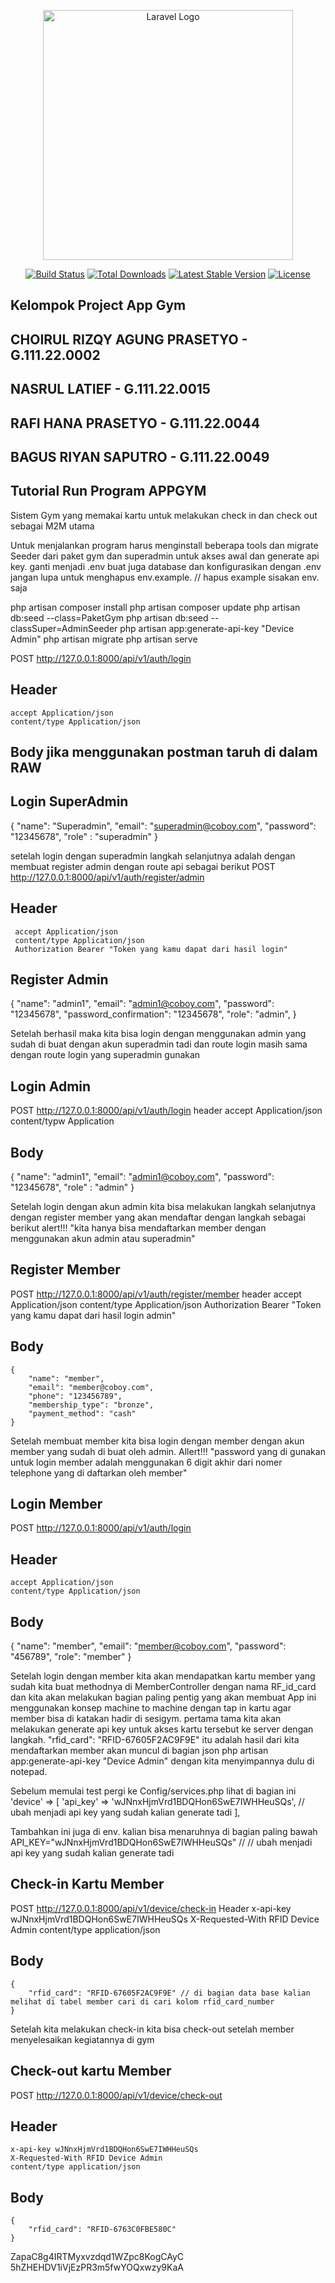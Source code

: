 <p align="center"><a href="https://laravel.com" target="_blank"><img src="https://raw.githubusercontent.com/laravel/art/master/logo-lockup/5%20SVG/2%20CMYK/1%20Full%20Color/laravel-logolockup-cmyk-red.svg" width="400" alt="Laravel Logo"></a></p>

<p align="center">
<a href="https://github.com/laravel/framework/actions"><img src="https://github.com/laravel/framework/workflows/tests/badge.svg" alt="Build Status"></a>
<a href="https://packagist.org/packages/laravel/framework"><img src="https://img.shields.io/packagist/dt/laravel/framework" alt="Total Downloads"></a>
<a href="https://packagist.org/packages/laravel/framework"><img src="https://img.shields.io/packagist/v/laravel/framework" alt="Latest Stable Version"></a>
<a href="https://packagist.org/packages/laravel/framework"><img src="https://img.shields.io/packagist/l/laravel/framework" alt="License"></a>
</p>

## Kelompok Project App Gym 

## CHOIRUL RIZQY AGUNG PRASETYO - G.111.22.0002
## NASRUL LATIEF - G.111.22.0015
## RAFI HANA PRASETYO - G.111.22.0044
## BAGUS RIYAN SAPUTRO - G.111.22.0049

## Tutorial Run Program APPGYM

<P> Sistem Gym yang memakai kartu untuk melakukan check in dan check out sebagai M2M utama </p>

Untuk menjalankan program harus menginstall beberapa tools dan migrate Seeder dari paket gym dan superadmin untuk akses awal dan generate api key.
ganti menjadi .env
buat juga database dan konfigurasikan dengan .env 
jangan lupa untuk menghapus env.example. // hapus example sisakan env. saja

php artisan composer install
php artisan composer update
php artisan db:seed --class=PaketGym
php artisan db:seed --classSuper=AdminSeeder
php artisan app:generate-api-key "Device Admin"
php artisan migrate
php artisan serve


 




POST http://127.0.0.1:8000/api/v1/auth/login 
 ## Header
    accept Application/json
    content/type Application/json

## Body jika menggunakan postman taruh di dalam RAW
## Login SuperAdmin
{
    "name": "Superadmin",
    "email": "superadmin@coboy.com",
    "password": "12345678",
    "role" : "superadmin"
}

setelah login dengan superadmin langkah selanjutnya adalah dengan membuat register admin dengan route api sebagai berikut
POST http://127.0.0.1:8000/api/v1/auth/register/admin
## Header
     accept Application/json
     content/type Application/json 
     Authorization Bearer "Token yang kamu dapat dari hasil login"

## Register Admin 
{
    "name": "admin1",
    "email": "admin1@coboy.com",
    "password": "12345678",
    "password_confirmation": "12345678",
    "role": "admin",
}

Setelah berhasil maka kita bisa login dengan menggunakan admin yang sudah di buat dengan akun superadmin tadi dan route login masih sama dengan route login yang superadmin gunakan
## Login Admin  
POST http://127.0.0.1:8000/api/v1/auth/login 
    header
    accept Application/json
    content/typw Application

## Body
{
    "name": "admin1",
    "email": "admin1@coboy.com",
    "password": "12345678",
    "role" : "admin"
} 

Setelah login dengan akun admin kita bisa melakukan langkah selanjutnya dengan register member yang akan mendaftar dengan langkah sebagai berikut alert!!! "kita hanya bisa mendaftarkan member dengan menggunakan akun admin atau superadmin"

## Register Member

POST http://127.0.0.1:8000/api/v1/auth/register/member
     header 
     accept Application/json
     content/type Application/json 
     Authorization Bearer "Token yang kamu dapat dari hasil login admin"

## Body    
    {
        "name": "member",
        "email": "member@coboy.com",
        "phone": "123456789",  
        "membership_type": "bronze",
        "payment_method": "cash"
    }

Setelah membuat member kita bisa login dengan member dengan akun member yang sudah di buat oleh admin. Allert!!! "password yang di gunakan untuk login member adalah menggunakan 6 digit akhir dari nomer telephone yang di daftarkan oleh member"

## Login Member 
POST http://127.0.0.1:8000/api/v1/auth/login

## Header 
    accept Application/json
    content/type Application/json

## Body 
{
    "name": "member",
    "email": "member@coboy.com",
    "password": "456789",
    "role": "member"
}

Setelah login dengan member kita akan mendapatkan kartu member yang sudah kita buat methodnya di MemberController dengan nama RF_id_card
dan kita akan melakukan bagian paling pentig yang akan membuat App ini menggunakan konsep machine to machine dengan tap in kartu agar member bisa di katakan hadir di sesigym. pertama tama kita akan melakukan generate api key untuk akses kartu tersebut ke server dengan langkah. "rfid_card": "RFID-67605F2AC9F9E" itu adalah hasil dari kita mendaftarkan member akan muncul di bagian json
php artisan app:generate-api-key "Device Admin" dengan kita menyimpannya dulu di notepad.

Sebelum memulai test pergi ke Config/services.php lihat di bagian ini
     'device' => [
        'api_key' => 'wJNnxHjmVrd1BDQHon6SwE7IWHHeuSQs', // ubah menjadi api key yang sudah kalian generate tadi
    ],

Tambahkan ini juga di env.
kalian bisa menaruhnya di bagian paling bawah
    API_KEY="wJNnxHjmVrd1BDQHon6SwE7IWHHeuSQs" // // ubah menjadi api key yang sudah kalian generate tadi

## Check-in Kartu Member 
POST http://127.0.0.1:8000/api/v1/device/check-in
    Header 
    x-api-key wJNnxHjmVrd1BDQHon6SwE7IWHHeuSQs
    X-Requested-With RFID Device Admin
    content/type application/json

## Body
    {
        "rfid_card": "RFID-67605F2AC9F9E" // di bagian data base kalian melihat di tabel member cari di cari kolom rfid_card_number
    }

Setelah kita melakukan check-in kita bisa check-out setelah member menyelesaikan kegiatannya di gym

## Check-out kartu Member
POST http://127.0.0.1:8000/api/v1/device/check-out
## Header 
    x-api-key wJNnxHjmVrd1BDQHon6SwE7IWHHeuSQs
    X-Requested-With RFID Device Admin
    content/type application/json

## Body
    {
        "rfid_card": "RFID-6763C0FBE580C"
    }
ZapaC8g4IRTMyxvzdqd1WZpc8KogCAyC
5hZHEHDV1iVjEzPR3m5fwYOQxwzy9KaA
